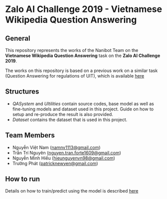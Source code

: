 # Zalo AI Challenge 2019 - Vietnamese Wikipedia Question Answering

## General
This repository represents the works of the Nanibot Team on the **Vietnamese Wikipedia Question Answering** task on the **Zalo AI Challenge 2019**.

The works on this repository is based on a previous work on a similar task (Question Answering for regulations of UIT), which is available [here](https://github.com/phateopera/UITHelper_QAS) 

## Structures
* *QASystem* and *Ultilities* contain source codes, base model as well as fine-tuning models and dataset used in this project. Guide on how to setup and re-produce the result is also provided.
* *Dataset* contains the dataset that is used in this project.

## Team Members
* Nguyễn Việt Nam (namnv1113@gmail.com)
* Trần Trí Nguyên (nguyen.tran.forte1609@gmail.com)
* Nguyễn Minh Hiếu (hieunguyenvn98@gmail.com)
* Trường Phát (patricknewyen@gmail.com)

## How to run
Details on how to train/predict using the model is described [here](https://github.com/phateopera/Nanibot_ZaloAIChallenge2019_VietnameseWikiQA/blob/master/QASystem/Readme.md)